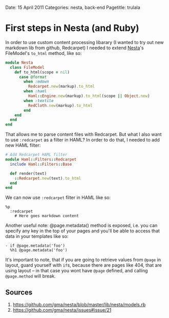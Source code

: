 Date: 15 April 2011
Categories: nesta, back-end
Pagetitle: trulala

# First steps in Nesta (and Ruby)

In order to use custom content processing libarary (I wanted to try out new markdown lib from github, Redcarpet) I needed to extend [Nesta](http://nestacms.com)'s FileModel's `to_html` method, like so: 

~~~ruby
module Nesta 
  class FileModel 
    def to_html(scope = nil)
      case @format
        when :mdown
          Redcarpet.new(markup).to_html
        when :haml
          Haml::Engine.new(markup).to_html(scope || Object.new)
        when :textile
          RedCloth.new(markup).to_html
        end
    end
  end
end
~~~

That allows me to parse content files with Redcarpet. But what I also want to use `:redcarpet` as a filter in HAML? In order to do that, I needed to add new HAML filter:

~~~ruby
# Add Redcarpet HAML filter
module Haml::Filters::Redcarpet
  include Haml::Filters::Base

  def render(text)
    ::Redcarpet.new(text).to_html
  end
end
~~~

We can now use `:redcarpet` filter in HAML like so:

~~~haml
%p
  :redcarpet
    # Here goes markdown content
~~~

Another useful note: @page.metadata() method is exposed, i.e. you can specify any key in the top of your pages and you'll be able to access that data in your templates like so:

~~~haml
- if @page.metadata('foo')
  %h1 @page.metadata('foo')
~~~

It's important to note, that if you are going to retrieve values from `@page` in layout, guard yourself with `if`s, because there are pages like 404, that are using layout – in that case you wont have `@page` defined, and calling `@page.method` will break.

Sources
-------
1. https://github.com/gma/nesta/blob/master/lib/nesta/models.rb
2. https://github.com/gma/nesta/issues#issue/21